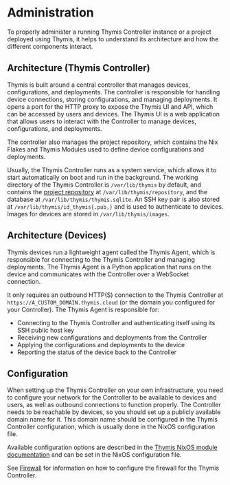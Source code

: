 # Administration

To properly administer a running Thymis Controller instance or a project deployed using Thymis, it helps to understand its architecture and how the different components interact.

## Architecture (Thymis Controller)

Thymis is built around a central controller that manages devices, configurations, and deployments.
The controller is responsible for handling device connections, storing configurations, and managing deployments.
It opens a port for the HTTP proxy to expose the Thymis UI and API, which can be accessed by users and devices.
The Thymis UI is a web application that allows users to interact with the Controller to manage devices, configurations, and deployments.

The controller also manages the project repository, which contains the Nix Flakes and Thymis Modules used to define device configurations and deployments.

Usually, the Thymis Controller runs as a system service, which allows it to start automatically on boot and run in the background.
The working directory of the Thymis Controller is `/var/lib/thymis` by default, and contains the [project repository](concepts/project-repository.md) at `/var/lib/thymis/repository`, and the database at `/var/lib/thymis/thymis.sqlite`.
An SSH key pair is also stored at `/var/lib/thymis/id_thymis{.pub,}` and is used to authenticate to devices.
Images for devices are stored in `/var/lib/thymis/images`.

## Architecture (Devices)

Thymis devices run a lightweight agent called the Thymis Agent, which is responsible for connecting to the Thymis Controller and managing deployments.
The Thymis Agent is a Python application that runs on the device and communicates with the Controller over a WebSocket connection.

It only requires an outbound HTTP(S) connection to the Thymis Controller at `https://A_CUSTOM_DOMAIN.thymis.cloud` (or the domain you configured for your Controller).
The Thymis Agent is responsible for:

- Connecting to the Thymis Controller and authenticating itself using its SSH public host key
- Receiving new configurations and deployments from the Controller
- Applying the configurations and deployments to the device
- Reporting the status of the device back to the Controller

## Configuration

When setting up the Thymis Controller on your own infrastructure, you need to configure your network for the Controller to be available to devices and users, as well as outbound connections to function properly.
The Controller needs to be reachable by devices, so you should set up a publicly available domain name for it.
This domain name should be configured in the Thymis Controller configuration, which is usually done in the NixOS configuration file.

Available configuration options are described in the [Thymis NixOS module documentation](../setting-up-thymis/self-hosted/nixOS.md) and can be set in the NixOS configuration file.

See [Firewall](administration/firewall.md) for information on how to configure the firewall for the Thymis Controller.
